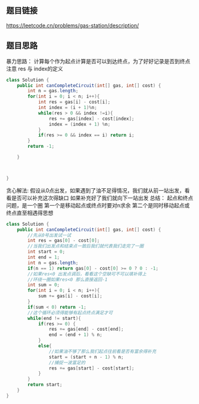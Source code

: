 ## 题目链接
https://leetcode.cn/problems/gas-station/description/

## 题目思路
暴力思路： 计算每个作为起点计算是否可以到达终点，为了好好记录是否到终点 注意 res 与 index的定义
```java
class Solution {
    public int canCompleteCircuit(int[] gas, int[] cost) {
        int n = gas.length;
        for(int i = 0; i < n; i++){
            int res = gas[i] - cost[i];
            int index = (i + 1)%n;
            while(res > 0 && index !=i){
                res += gas[index] - cost[index];
                index = (index + 1) %n;
            }
            if(res >= 0 && index == i) return i;
        }
        return -1;

    }



}
```

贪心解法:
假设从0点出发，如果遇到了油不足得情况，我们就从前一站出发，看看是否可以补充这次得缺口
如果补充好了我们就向下一站出发
总结： 起点和终点问题，是一个圈
第一个是移动起点或终点时要对n求余
第二个是同时移动起点或终点直至相遇得思想
```java
class Solution {
    public int canCompleteCircuit(int[] gas, int[] cost) {
        //先从0号出发试一试
        int res = gas[0] - cost[0];
        //当我们出发点和结束点一致后我们就代表我们走完了一圈  
        int start = 0;
        int end = 1;
        int n = gas.length;
        if(n == 1) return gas[0] - cost[0] >= 0 ? 0 : -1;
        //如果res<0 出发点调后，看看这个空缺可不可以填补得上
        //环绕一圈如果res<0 那么直接返回-1
        int sum = 0;
        for(int i = 0; i < n; i++){
            sum += gas[i] - cost[i];
        }
        if(sum < 0) return -1;
        //这个循环必须得能够有起点终点满足才可
        while(end != start){
            if(res >= 0) {  
                res += gas[end] - cost[end];
                end = (end + 1) % n;
            }
            else{
                //如果油不够了那么我们起点往前看是否有富余得补充
                start = (start + n - 1) % n;
                //捕捉一波富足的
                res += gas[start] - cost[start];
            }
        }
        return start;
    }
}
```
